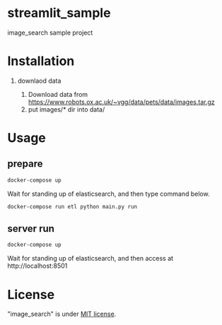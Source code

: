 # streamlit_sample

image_search sample project

# Installation

1. downlaod data

    1. Download data from https://www.robots.ox.ac.uk/~vgg/data/pets/data/images.tar.gz
    2. put images/* dir into data/

# Usage

## prepare

```bash
docker-compose up
```

Wait for standing up of elasticsearch, and then type command below.

```bash
docker-compose run etl python main.py run 
```

## server run 

```bash
docker-compose up
```

Wait for standing up of elasticsearch, and then access at http://localhost:8501

# License

"image_search" is under [MIT license](https://en.wikipedia.org/wiki/MIT_License).

